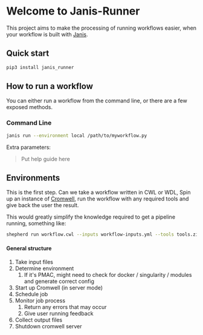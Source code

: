 # Welcome to Janis-Runner

This project aims to make the processing of running workflows easier, when your workflow 
is built with [Janis](https://github.com/PMCC-BioinformaticsCore/janis).

## Quick start

```bash
pip3 install janis_runner 
```

## How to run a workflow

You can either run a workflow from the command line, or there are a few exposed methods.

### Command Line

```bash
janis run --environment local /path/to/myworkflow.py
```

Extra parameters:

> Put help guide here


## Environments

This is the first step. Can we take a workflow written in CWL or WDL, Spin up an instance of 
[Cromwell](https://github.com/broadinstitute/cromwell), run the workflow with any required tools and give back the user the result.

This would greatly simplify the knowledge required to get a pipeline running, something like:

```bash
shepherd run workflow.cwl --inputs workflow-inputs.yml --tools tools.zip --env pmac --output-dir .
``` 

#### General structure

1. Take input files
2. Determine environment
    1. If it's PMAC, might need to check for docker / singularity / modules and generate correct config
3. Start up Cromwell (in server mode)
4. Schedule job
5. Monitor job process
    1. Return any errors that may occur
    2. Give user running feedback
6. Collect output files
7. Shutdown cromwell server